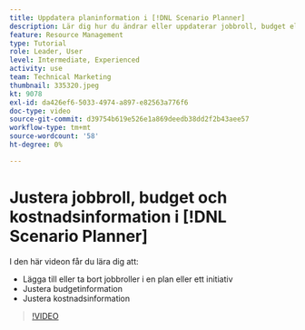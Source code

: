 ```yaml
---
title: Uppdatera planinformation i [!DNL Scenario Planner]
description: Lär dig hur du ändrar eller uppdaterar jobbroll, budget eller kostnadsinformation efter att en plan eller ett initiativ har skapats i [!DNL Scenario Planner].
feature: Resource Management
type: Tutorial
role: Leader, User
level: Intermediate, Experienced
activity: use
team: Technical Marketing
thumbnail: 335320.jpeg
kt: 9078
exl-id: da426ef6-5033-4974-a897-e82563a776f6
doc-type: video
source-git-commit: d39754b619e526e1a869deedb38dd2f2b43aee57
workflow-type: tm+mt
source-wordcount: '58'
ht-degree: 0%

---
```


# Justera jobbroll, budget och kostnadsinformation i [!DNL Scenario Planner]

I den här videon får du lära dig att:

* Lägga till eller ta bort jobbroller i en plan eller ett initiativ
* Justera budgetinformation
* Justera kostnadsinformation

>[!VIDEO](https://video.tv.adobe.com/v/335320/?quality=12)

